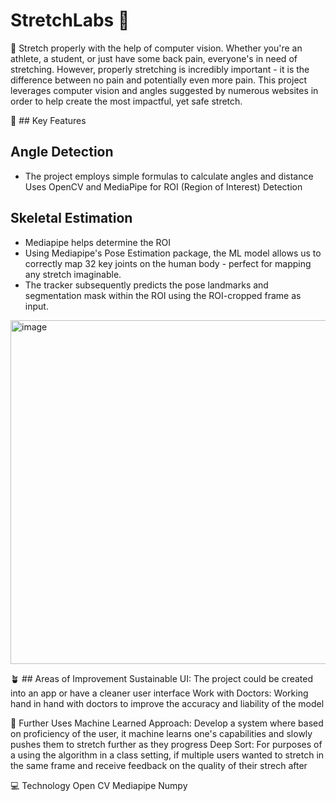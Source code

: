 # StretchLabs 🤸 

🏁 Stretch properly with the help of computer vision.
Whether you're an athlete, a student, or just have some back pain, everyone's in need of stretching. However, properly stretching is incredibly important - it is the difference between no pain and potentially even more pain. This project leverages computer vision and angles suggested by numerous websites in order to help create the most impactful, yet safe stretch. 

🔑 ## Key Features
## Angle Detection
* The project employs simple formulas to calculate angles and distance
Uses OpenCV and MediaPipe for ROI (Region of Interest) Detection

## Skeletal Estimation
* Mediapipe helps determine the ROI 
* Using Mediapipe's Pose Estimation package, the ML model allows us to correctly map 32 key joints on the human body - perfect for mapping any stretch imaginable.
* The tracker subsequently predicts the pose landmarks and segmentation mask within the ROI using the ROI-cropped frame as input.

<img width="550" alt="image" src="https://github.com/AggieSportsAnalytics/StretchLabs/assets/66052866/ee665bc0-0e19-4663-a4ec-45415f4f62b0">

🪴 ## Areas of Improvement
Sustainable UI: The project could be created into an app or have a cleaner user interface
Work with Doctors: Working hand in hand with doctors to improve the accuracy and liability of the model

🚀 Further Uses
Machine Learned Approach: Develop a system where based on proficiency of the user, it machine learns one's capabilities and slowly pushes them to stretch further as they progress
Deep Sort: For purposes of a using the algorithm in a class setting, if multiple users wanted to stretch in the same frame and receive feedback on the quality of their strech after

💻  Technology
Open CV
Mediapipe
Numpy
